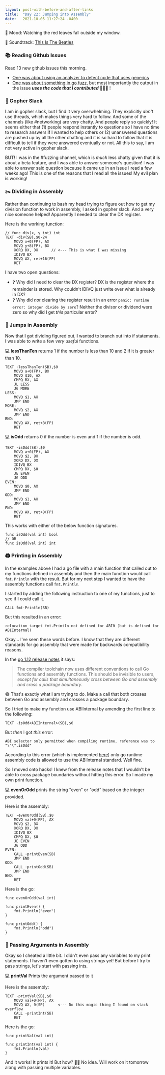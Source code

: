 ```yaml
---
layout: post-with-before-and-after-links
title:  "Day 22: Jumping into Assembly"
date:   2021-10-05 11:27:24 -0400
---
```


🍂 Mood: Watching the red leaves fall outside my window.

🎵 Soundtrack: [This Is The
Beatles](https://open.spotify.com/playlist/37i9dQZF1DXdLtD0qszB1w)


### 📚 Reading Github Issues
Read 13 new github issues this morning.
* [One was about using an analyzer to detect code that uses
  generics](https://github.com/golang/go/issues/48790)
* [One was about something in go
  fuzz](https://github.com/golang/go/issues/48787), but most importantly the
  output in the issue _**uses the code that I contributed**_ 🎉🎉🎉 !

### 💬 Gopher Slack

I am in gopher slack, but I find it very overwhelming. They explicitly _don't_
use threads, which makes things very hard to follow. And some of the channels
(like #networking) are _very_ chatty. And people reply so quickly! It seems
either that (1) people respond instantly to questions so I have no time to
research answers if I wanted to help others or (2) unanswered questions are
pushed up by all the other chatting and it is so hard to follow that it is
difficult to tell if they were answered eventually or not. All this to say, I am
not very active in gopher slack.

BUT! I was in the #fuzzing channel, which is _much_ less chatty given that it is
about a beta feature, and I was able to answer someone's question! I was able to
answer said question because it came up in an issue I read a few weeks ago! This
is one of the reasons that I read all the issues! My evil plan is working!

### ✂️  Dividing in Assembly

Rather than continuing to bash my head trying to figure out how to get my
division function to work in assembly, I asked in gopher slack. And a very nice someone
helped! Apparently I needed to clear the DX register.

Here is the working function:
```
// func div(x, y int) int
TEXT ·div(SB),$0-24
	MOVQ x+0(FP), AX
	MOVQ y+8(FP), BX
	XORQ DX, DX      // <--- This is what I was missing
	IDIVQ BX
	MOVQ AX, ret+16(FP)
	RET
```

I have two open questions:
* ❓ Why did I need to clear the DX register? DX is the register where the
remainder is stored. Why couldn't IDIVQ just write over what is already in DX?
* ❓ Why did _not_ clearing the register result in an error `panic: runtime error:
integer divide by zero`? Neither the divisor or dividend were zero so why did I
get _this_ particular error?

### 🦘 Jumps in Assembly

Now that I got dividing figured out, I wanted to branch out into if statements. I
was able to write a few _very useful_ functions.


💻 **lessThanTen** returns 1 if the number is less than 10 and 2 if it is greater than 10.
```
TEXT ·lessThanTen(SB),$0
	MOVQ a+0(FP), BX
	MOVQ $10, AX
	CMPQ BX, AX
	JL LESS
	JG MORE
LESS:
	MOVQ $1, AX
	JMP END
MORE:
	MOVQ $2, AX
	JMP END
END:
	MOVQ AX, ret+8(FP)
	RET

```

💻 **isOdd** returns 0 if the number is even and 1 if the number is odd.
```
TEXT ·isOdd(SB),$0
	MOVQ a+0(FP), AX
	MOVQ $2, BX
	XORQ DX, DX
	IDIVQ BX
	CMPQ DX, $0
	JE EVEN
	JG ODD
EVEN:
	MOVQ $0, AX
	JMP END
ODD:
	MOVQ $1, AX
	JMP END
END:
	MOVQ AX, ret+8(FP)
	RET
```

This works with either of the below function signatures.
```
func isOdd(val int) bool
// OR
func isOdd(val int) int
```


### 🖨  Printing in Assembly

In the examples above I had a go file with a main function that called out to my
functions defined in assembly and then the main function would call `fmt.Println`
with the result. But for my next step I wanted to have the assembly functions
call `fmt.Println`.


I started by adding the following instruction to one of my functions, just to
see if I could call it.
```
CALL fmt·Println(SB)
```

But this resulted in an error:
```
relocation target fmt.Println not defined for ABI0 (but is defined for ABIInternal)
```

Okay... I've seen these words before. I know that they are different standards
for go assembly that were made for backwards compatibility reasons.

In the [go 1.12 release notes](https://golang.org/doc/go1.12) it says:
> The compiler toolchain now uses different conventions to call Go functions and
> assembly functions. This should be invisible to users, _except for calls that
> simultaneously cross between Go and assembly and cross a package boundary_.

😅 That's exactly what I am trying to do. Make a call that both crosses between Go
and assembly and crosses a package boundary.

So I tried to make my function use ABIInternal by amending the first line to
the following:

```
TEXT ·isOdd<ABIInternal>(SB),$0
```

But _then_ I got _this_ error:
```
ABI selector only permitted when compiling runtime, reference was to "\"\".isOdd"
```

According to this error (which is implemented
[here](https://github.com/golang/go/blob/6ae3afa7e784aadea23793b0527bd8880e002d2f/src/cmd/asm/internal/asm/parse.go#L859-L862))
only go runtime assembly code is allowed to use the ABIInternal standard. Well
fine.

So I moved onto hacks! I knew from the release notes that I wouldn't be able to
cross package boundaries without hitting this error. So I made my own
print function.

💻 **evenOrOdd** prints the string "even" or "odd" based on the integer provided.

Here is the assembly:
```
TEXT ·evenOrOdd(SB),$0
	MOVQ val+0(FP), AX
	MOVQ $2, BX
	XORQ DX, DX
	IDIVQ BX
	CMPQ DX, $0
	JE EVEN
	JG ODD
EVEN:
	CALL ·printEven(SB)
	JMP END
ODD:
	CALL ·printOdd(SB)
	JMP END
END:
	RET
```


Here is the go:
```
func evenOrOdd(val int)

func printEven() {
	fmt.Println("even")
}

func printOdd() {
	fmt.Println("odd")
}
```

### 🎁 Passing Arguments in Assembly

Okay so I cheated a little bit. I didn't even pass any variables to my print
statements. I haven't even gotten to using strings yet! But before I try to pass
strings, let's start with passing ints.

💻 **printVal** Prints the argument passed to it

Here is the assembly:
```
TEXT ·printVal(SB),$0
	MOVQ val+0(FP), AX
	MOVQ AX, 0(SP)      <--- Do this magic thing I found on stack overflow
	CALL ·printInt(SB)
	RET
```

Here is the go:
```
func printVal(val int)

func printInt(val int) {
	fmt.Println(val)
}
```
And it works! It prints it! But how? 🤷‍♀️ No idea. Will work on it
tomorrow along with passing multiple variables.
